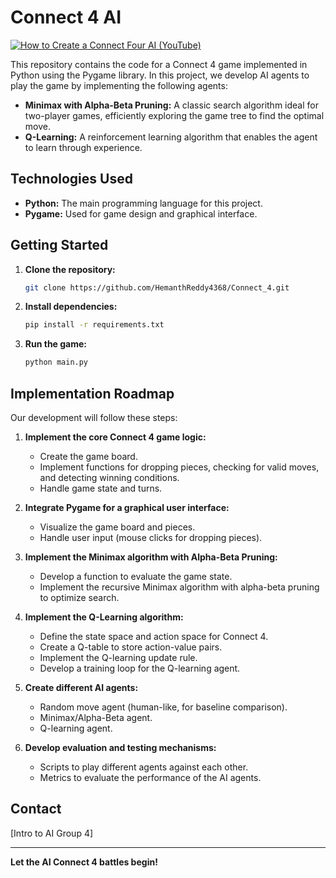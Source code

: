 # Connect 4 AI

[![How to Create a Connect Four AI (YouTube)](https://img.youtube.com/vi/Ut3PJblmce8/0.jpg)](https://www.youtube.com/watch?v=Ut3PJblmce8)

This repository contains the code for a Connect 4 game implemented in Python using the Pygame library. In this project, we develop AI agents to play the game by implementing the following agents:

*   **Minimax with Alpha-Beta Pruning:** A classic search algorithm ideal for two-player games, efficiently exploring the game tree to find the optimal move.
*   **Q-Learning:** A reinforcement learning algorithm that enables the agent to learn through experience.

## Technologies Used

*   **Python:** The main programming language for this project.
*   **Pygame:** Used for game design and graphical interface.

## Getting Started

1.  **Clone the repository:**

    ```bash
    git clone https://github.com/HemanthReddy4368/Connect_4.git
    ```

2.  **Install dependencies:**

    ```bash
    pip install -r requirements.txt
    ```

3.  **Run the game:**

    ```bash
    python main.py
    ```

## Implementation Roadmap

Our development will follow these steps:

1.  **Implement the core Connect 4 game logic:**

    *   Create the game board.
    *   Implement functions for dropping pieces, checking for valid moves, and detecting winning conditions.
    *   Handle game state and turns.

2.  **Integrate Pygame for a graphical user interface:**

    *   Visualize the game board and pieces.
    *   Handle user input (mouse clicks for dropping pieces).

3.  **Implement the Minimax algorithm with Alpha-Beta Pruning:**

    *   Develop a function to evaluate the game state.
    *   Implement the recursive Minimax algorithm with alpha-beta pruning to optimize search.

4.  **Implement the Q-Learning algorithm:**

    *   Define the state space and action space for Connect 4.
    *   Create a Q-table to store action-value pairs.
    *   Implement the Q-learning update rule.
    *   Develop a training loop for the Q-learning agent.

5.  **Create different AI agents:**

    *   Random move agent (human-like, for baseline comparison).
    *   Minimax/Alpha-Beta agent.
    *   Q-learning agent.

6.  **Develop evaluation and testing mechanisms:**

    *   Scripts to play different agents against each other.
    *   Metrics to evaluate the performance of the AI agents.

## Contact

[Intro to AI Group 4]

---

**Let the AI Connect 4 battles begin!**